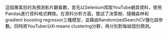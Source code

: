 這個專案目的為預測影片觀看數，首先以Selenium爬取YouTube網頁資料，使用Pandas進行資料格式轉換。在資料分析方面，嘗試了決策樹、隨機森林和gradient boosting regressor三種模型，並藉由RandomizedSearchCV優化超參數。同時將YouTuber以K-means clustering分群，再分別對每組個別預測。
